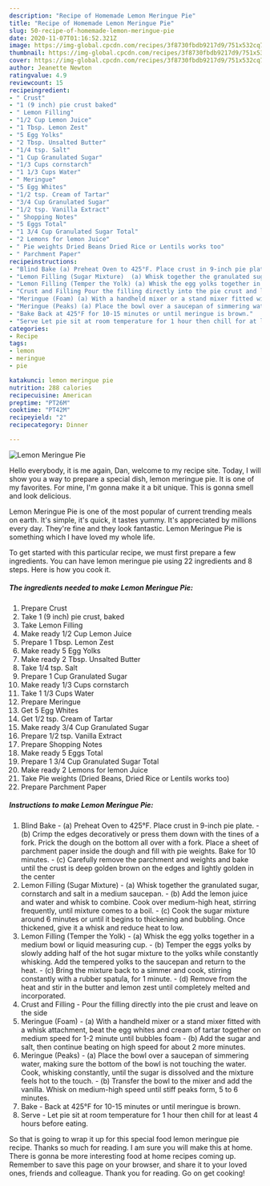 ```yaml
---
description: "Recipe of Homemade Lemon Meringue Pie"
title: "Recipe of Homemade Lemon Meringue Pie"
slug: 50-recipe-of-homemade-lemon-meringue-pie
date: 2020-11-07T01:16:52.321Z
image: https://img-global.cpcdn.com/recipes/3f8730fbdb9217d9/751x532cq70/lemon-meringue-pie-recipe-main-photo.jpg
thumbnail: https://img-global.cpcdn.com/recipes/3f8730fbdb9217d9/751x532cq70/lemon-meringue-pie-recipe-main-photo.jpg
cover: https://img-global.cpcdn.com/recipes/3f8730fbdb9217d9/751x532cq70/lemon-meringue-pie-recipe-main-photo.jpg
author: Jeanette Newton
ratingvalue: 4.9
reviewcount: 15
recipeingredient:
- " Crust"
- "1 (9 inch) pie crust baked"
- " Lemon Filling"
- "1/2 Cup Lemon Juice"
- "1 Tbsp. Lemon Zest"
- "5 Egg Yolks"
- "2 Tbsp. Unsalted Butter"
- "1/4 tsp. Salt"
- "1 Cup Granulated Sugar"
- "1/3 Cups cornstarch"
- "1 1/3 Cups Water"
- " Meringue"
- "5 Egg Whites"
- "1/2 tsp. Cream of Tartar"
- "3/4 Cup Granulated Sugar"
- "1/2 tsp. Vanilla Extract"
- " Shopping Notes"
- "5 Eggs Total"
- "1 3/4 Cup Granulated Sugar Total"
- "2 Lemons for lemon Juice"
- " Pie weights Dried Beans Dried Rice or Lentils works too"
- " Parchment Paper"
recipeinstructions:
- "Blind Bake (a) Preheat Oven to 425°F. Place crust in 9-inch pie plate. (b) Crimp the edges decoratively or press them down with the tines of a fork. Prick the dough on the bottom all over with a fork. Place a sheet of parchment paper inside the dough and fill with pie weights. Bake for 10 minutes. (c) Carefully remove the parchment and weights and bake until the crust is deep golden brown on the edges and lightly golden in the center"
- "Lemon Filling (Sugar Mixture)  (a) Whisk together the granulated sugar, cornstarch and salt in a medium saucepan.  (b) Add the lemon juice and water and whisk to combine. Cook over medium-high heat, stirring frequently, until mixture comes to a boil. (c) Cook the sugar mixture around 6 minutes or until it begins to thickening and bubbling. Once thickened, give it a whisk and reduce heat to low."
- "Lemon Filling (Temper the Yolk) (a) Whisk the egg yolks together in a medium bowl or liquid measuring cup. (b) Temper the eggs yolks by slowly adding half of the hot sugar mixture to the yolks while constantly whisking. Add the tempered yolks to the saucepan and return to the heat. (c) Bring the mixture back to a simmer and cook, stirring constantly with a rubber spatula, for 1 minute. (d) Remove from the heat and stir in the butter and lemon zest until completely melted and incorporated."
- "Crust and Filling Pour the filling directly into the pie crust and leave on the side"
- "Meringue (Foam) (a) With a handheld mixer or a stand mixer fitted with a whisk attachment, beat the egg whites and cream of tartar together on medium speed for 1-2 minute until bubbles foam (b) Add the sugar and salt, then continue beating on high speed for about 2 more minutes."
- "Meringue (Peaks) (a) Place the bowl over a saucepan of simmering water, making sure the bottom of the bowl is not touching the water. Cook, whisking constantly, until the sugar is dissolved and the mixture feels hot to the touch.  (b) Transfer the bowl to the mixer and add the vanilla. Whisk on medium-high speed until stiff peaks form, 5 to 6 minutes."
- "Bake Back at 425°F for 10-15 minutes or until meringue is brown."
- "Serve Let pie sit at room temperature for 1 hour then chill for at least 4 hours before eating."
categories:
- Recipe
tags:
- lemon
- meringue
- pie

katakunci: lemon meringue pie 
nutrition: 288 calories
recipecuisine: American
preptime: "PT26M"
cooktime: "PT42M"
recipeyield: "2"
recipecategory: Dinner

---
```



![Lemon Meringue Pie](https://img-global.cpcdn.com/recipes/3f8730fbdb9217d9/751x532cq70/lemon-meringue-pie-recipe-main-photo.jpg)

Hello everybody, it is me again, Dan, welcome to my recipe site. Today, I will show you a way to prepare a special dish, lemon meringue pie. It is one of my favorites. For mine, I'm gonna make it a bit unique. This is gonna smell and look delicious.



Lemon Meringue Pie is one of the most popular of current trending meals on earth. It's simple, it's quick, it tastes yummy. It's appreciated by millions every day. They're fine and they look fantastic. Lemon Meringue Pie is something which I have loved my whole life.


To get started with this particular recipe, we must first prepare a few ingredients. You can have lemon meringue pie using 22 ingredients and 8 steps. Here is how you cook it.

<!--inarticleads1-->

##### The ingredients needed to make Lemon Meringue Pie:

1. Prepare  Crust
1. Take 1 (9 inch) pie crust, baked
1. Take  Lemon Filling
1. Make ready 1/2 Cup Lemon Juice
1. Prepare 1 Tbsp. Lemon Zest
1. Make ready 5 Egg Yolks
1. Make ready 2 Tbsp. Unsalted Butter
1. Take 1/4 tsp. Salt
1. Prepare 1 Cup Granulated Sugar
1. Make ready 1/3 Cups cornstarch
1. Take 1 1/3 Cups Water
1. Prepare  Meringue
1. Get 5 Egg Whites
1. Get 1/2 tsp. Cream of Tartar
1. Make ready 3/4 Cup Granulated Sugar
1. Prepare 1/2 tsp. Vanilla Extract
1. Prepare  Shopping Notes
1. Make ready 5 Eggs Total
1. Prepare 1 3/4 Cup Granulated Sugar Total
1. Make ready 2 Lemons for lemon Juice
1. Take  Pie weights (Dried Beans, Dried Rice or Lentils works too)
1. Prepare  Parchment Paper




<!--inarticleads2-->

##### Instructions to make Lemon Meringue Pie:

1. Blind Bake - (a) Preheat Oven to 425°F. Place crust in 9-inch pie plate. - (b) Crimp the edges decoratively or press them down with the tines of a fork. Prick the dough on the bottom all over with a fork. Place a sheet of parchment paper inside the dough and fill with pie weights. Bake for 10 minutes. - (c) Carefully remove the parchment and weights and bake until the crust is deep golden brown on the edges and lightly golden in the center
1. Lemon Filling (Sugar Mixture)  - (a) Whisk together the granulated sugar, cornstarch and salt in a medium saucepan.  - (b) Add the lemon juice and water and whisk to combine. Cook over medium-high heat, stirring frequently, until mixture comes to a boil. - (c) Cook the sugar mixture around 6 minutes or until it begins to thickening and bubbling. Once thickened, give it a whisk and reduce heat to low.
1. Lemon Filling (Temper the Yolk) - (a) Whisk the egg yolks together in a medium bowl or liquid measuring cup. - (b) Temper the eggs yolks by slowly adding half of the hot sugar mixture to the yolks while constantly whisking. Add the tempered yolks to the saucepan and return to the heat. - (c) Bring the mixture back to a simmer and cook, stirring constantly with a rubber spatula, for 1 minute. - (d) Remove from the heat and stir in the butter and lemon zest until completely melted and incorporated.
1. Crust and Filling - Pour the filling directly into the pie crust and leave on the side
1. Meringue (Foam) - (a) With a handheld mixer or a stand mixer fitted with a whisk attachment, beat the egg whites and cream of tartar together on medium speed for 1-2 minute until bubbles foam - (b) Add the sugar and salt, then continue beating on high speed for about 2 more minutes.
1. Meringue (Peaks) - (a) Place the bowl over a saucepan of simmering water, making sure the bottom of the bowl is not touching the water. Cook, whisking constantly, until the sugar is dissolved and the mixture feels hot to the touch.  - (b) Transfer the bowl to the mixer and add the vanilla. Whisk on medium-high speed until stiff peaks form, 5 to 6 minutes.
1. Bake - Back at 425°F for 10-15 minutes or until meringue is brown.
1. Serve - Let pie sit at room temperature for 1 hour then chill for at least 4 hours before eating.




So that is going to wrap it up for this special food lemon meringue pie recipe. Thanks so much for reading. I am sure you will make this at home. There is gonna be more interesting food at home recipes coming up. Remember to save this page on your browser, and share it to your loved ones, friends and colleague. Thank you for reading. Go on get cooking!
